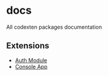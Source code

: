 # docs
All codexten packages documentation

## Extensions

* [Auth Module](en/extensions/yii-module-auth)
* [Console App](en/extensions/yii-app-console)
